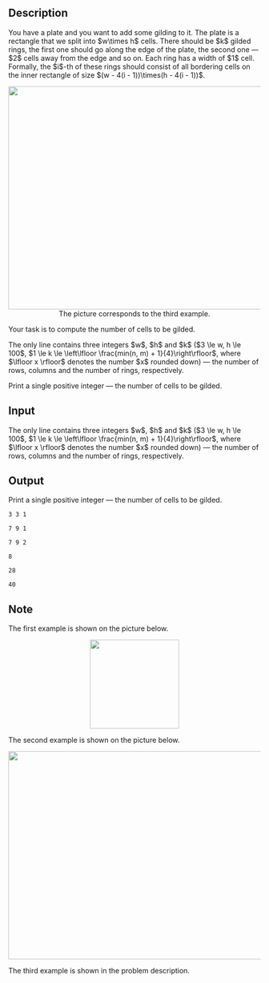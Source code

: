 ## Description

<div><p>You have a plate and you want to add some gilding to it. The plate is a rectangle that we split into $w\times h$ cells. There should be $k$ gilded rings, the first one should go along the edge of the plate, the second one&nbsp;— $2$ cells away from the edge and so on. Each ring has a width of $1$ cell. Formally, the $i$-th of these rings should consist of all bordering cells on the inner rectangle of size $(w - 4(i - 1))\times(h - 4(i - 1))$.</p><center> <img class="tex-graphics" height="446px" src="file://mN8S3kXD.png" style="max-width: 100.0%;max-height: 100.0%;" width="567px"> <span class="tex-font-size-small">The picture corresponds to the third example.</span> </center><p>Your task is to compute the number of cells to be gilded.</p></div><div class="input-specification"><p>The only line contains three integers $w$, $h$ and $k$ ($3 \le w, h \le 100$, $1 \le k \le \left\lfloor \frac{min(n, m) + 1}{4}\right\rfloor$, where $\lfloor x \rfloor$ denotes the number $x$ rounded down) — the number of rows, columns and the number of rings, respectively.</p></div><div class="output-specification"><p>Print a single positive integer&nbsp;— the number of cells to be gilded.</p></div>

## Input

<p>The only line contains three integers $w$, $h$ and $k$ ($3 \le w, h \le 100$, $1 \le k \le \left\lfloor \frac{min(n, m) + 1}{4}\right\rfloor$, where $\lfloor x \rfloor$ denotes the number $x$ rounded down) — the number of rows, columns and the number of rings, respectively.</p>

## Output

<p>Print a single positive integer&nbsp;— the number of cells to be gilded.</p>





```input1
3 3 1

```




```input2
7 9 1

```




```input3
7 9 2

```




```output1
8

```




```output2
28

```




```output3
40

```



## Note

<p>The first example is shown on the picture below.</p><center> <img class="tex-graphics" height="178px" src="file://ytapsGNP.png" style="max-width: 100.0%;max-height: 100.0%;" width="178px"> </center><p>The second example is shown on the picture below.</p><center> <img class="tex-graphics" height="416px" src="file://lRRZTMov.png" style="max-width: 100.0%;max-height: 100.0%;" width="529px"> </center><p>The third example is shown in the problem description.</p>
